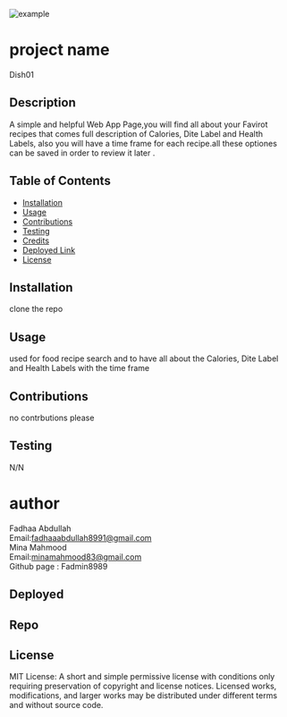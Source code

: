 
![example](assets/images/example.gif)
# project name 
Dish01
## Description
A simple and helpful Web App Page,you will find all about your Favirot recipes that comes full description of Calories, Dite Label and Health Labels, also you will have a time frame for each recipe.all these optiones can be  saved in order to review it later .
  
## Table of Contents
- [Installation](#installation)
- [Usage](#usage)
- [Contributions](#contributions)
- [Testing](#testing)
- [Credits](#credits)
- [Deployed Link](#Deployed)
- [License](#license)
## Installation
clone the repo
## Usage
used for food recipe search and to have all about the Calories, Dite Label and Health Labels with the time frame
## Contributions
no contrbutions please
## Testing
N/N
# author 
Fadhaa Abdullah </br>
Email:fadhaaabdullah8991@gmail.com</br>
Mina Mahmood</br>
Email:minamahmood83@gmail.com</br>
Github page : Fadmin8989 
## Deployed

## Repo

## License
MIT License: A short and simple permissive license with conditions only requiring preservation of copyright and license notices. Licensed works, modifications, and larger works may be distributed under different terms and without source code.
